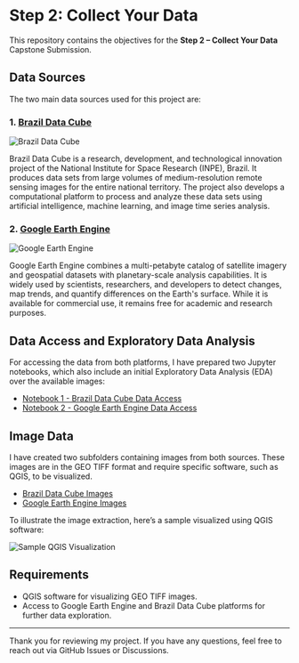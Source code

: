 # Step 2: Collect Your Data

This repository contains the objectives for the **Step 2 – Collect Your Data** Capstone Submission.

## Data Sources

The two main data sources used for this project are:

### 1. [Brazil Data Cube](https://data.inpe.br/bdc/web/en/home-page-2/)
![Brazil Data Cube](add-link-to-external-image)

Brazil Data Cube is a research, development, and technological innovation project of the National Institute for Space Research (INPE), Brazil. It produces data sets from large volumes of medium-resolution remote sensing images for the entire national territory. The project also develops a computational platform to process and analyze these data sets using artificial intelligence, machine learning, and image time series analysis.

### 2. [Google Earth Engine](https://earthengine.google.com/)
![Google Earth Engine](add-link-to-external-image)

Google Earth Engine combines a multi-petabyte catalog of satellite imagery and geospatial datasets with planetary-scale analysis capabilities. It is widely used by scientists, researchers, and developers to detect changes, map trends, and quantify differences on the Earth's surface. While it is available for commercial use, it remains free for academic and research purposes.

## Data Access and Exploratory Data Analysis

For accessing the data from both platforms, I have prepared two Jupyter notebooks, which also include an initial Exploratory Data Analysis (EDA) over the available images:

- [Notebook 1 - Brazil Data Cube Data Access](link-to-file-1)
- [Notebook 2 - Google Earth Engine Data Access](link-to-file-2)

## Image Data

I have created two subfolders containing images from both sources. These images are in the GEO TIFF format and require specific software, such as QGIS, to be visualized.

- [Brazil Data Cube Images](link-to-folder-1)
- [Google Earth Engine Images](link-to-folder-2)

To illustrate the image extraction, here’s a sample visualized using QGIS software:

![Sample QGIS Visualization](link-to-visualized-image)

## Requirements

- QGIS software for visualizing GEO TIFF images.
- Access to Google Earth Engine and Brazil Data Cube platforms for further data exploration.

---

Thank you for reviewing my project. If you have any questions, feel free to reach out via GitHub Issues or Discussions.